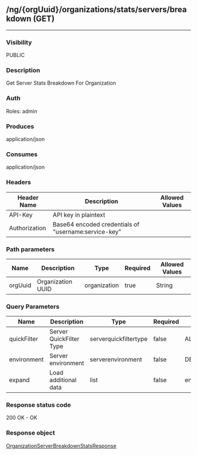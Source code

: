 ## /ng/{orgUuid}/organizations/stats/servers/breakdown (GET)
---
### Visibility
PUBLIC
### Description
Get Server Stats Breakdown For Organization
### Auth
Roles: admin
### Produces
application/json
### Consumes
application/json
### Headers
| Header Name | Description | Allowed Values |
| ----------- | ----------- | ----------- |
| API-Key | API key in plaintext |  |
| Authorization | Base64 encoded credentials of &quot;username:service-key&quot; |  |
### Path parameters
| Name | Description | Type | Required | Allowed Values |
| ----------- | ----------- | ----------- | ----------- | ----------- |
| orgUuid | Organization UUID | organization | true | String |
### Query Parameters
| Name | Description | Type | Required | Allowed Values |
| ----------- | ----------- | ----------- | ----------- | ----------- |
| quickFilter | Server QuickFilter Type | serverquickfiltertype | false | ALL,PROTECTED,UNPROTECTED,ONLINE,OFFLINE,OUT_OF_DATE |
| environment | Server environment | serverenvironment | false | DEVELOPMENT,QA,PRODUCTION |
| expand | Load additional data | list | false | environments,containers,skip_links |
### Response status code
200 OK - OK
### Response object
[OrganizationServerBreakdownStatsResponse](<../../objects/OrganizationServerBreakdownStatsResponse.md>)
